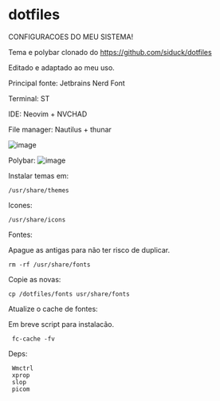 # dotfiles
CONFIGURACOES DO MEU SISTEMA!

Tema e polybar clonado do https://github.com/siduck/dotfiles

Editado e adaptado ao meu uso.

Principal fonte: Jetbrains Nerd Font

Terminal: ST

IDE: Neovim + NVCHAD

File manager: Nautilus + thunar

![image](https://user-images.githubusercontent.com/48987652/161431162-24ba91a8-e238-4035-847d-57f00204ab95.png)

Polybar:
![image](https://user-images.githubusercontent.com/48987652/161431832-d154cfe8-a40b-4c2d-b12b-a1d770f98ef0.png)



Instalar temas em:

    /usr/share/themes

Icones:

    /usr/share/icons

Fontes:

Apague as antigas para não ter risco de duplicar.

    rm -rf /usr/share/fonts

Copie as novas:

    cp /dotfiles/fonts usr/share/fonts

Atualize o cache de fontes:

Em breve script para instalacão.

     fc-cache -fv

Deps:
           
     Wmctrl
     xprop
     slop
     picom
